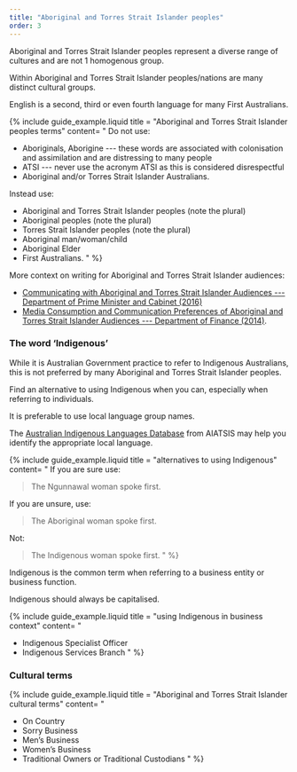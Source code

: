 ```yaml
---
title: "Aboriginal and Torres Strait Islander peoples"
order: 3
---
```


Aboriginal and Torres Strait Islander peoples represent a diverse range of cultures and are not 1 homogenous group.

Within Aboriginal and Torres Strait Islander peoples/nations are many distinct cultural groups.

English is a second, third or even fourth language for many First Australians.

{% include guide_example.liquid
  title = "Aboriginal and Torres Strait Islander peoples terms"
  content= "
Do not use:

- Aboriginals, Aborigine --- these words are associated with colonisation and assimilation and are distressing to many people
- ATSI --- never use the acronym ATSI as this is considered disrespectful
- Aboriginal and/or Torres Strait Islander Australians.

Instead use:

- Aboriginal and Torres Strait Islander peoples (note the plural)
- Aboriginal peoples (note the plural)
- Torres Strait Islander peoples (note the plural)
- Aboriginal man/woman/child
- Aboriginal Elder
- First Australians.
"
%}

More context on writing for Aboriginal and Torres Strait Islander audiences:

- <a href="https://www.dpmc.gov.au/resource-centre/indigenous-affairs/communicating-aboriginal-and-torres-strait-islander-audiences" rel="external">Communicating with Aboriginal and Torres Strait Islander Audiences --- Department of Prime Minister and Cabinet (2016)</a>
- <a href="http://www.finance.gov.au/advertising/indigenous-communications-research/" rel="external">Media Consumption and Communication Preferences of Aboriginal and Torres Strait Islander Audiences --- Department of Finance (2014)</a>.

### The word ‘Indigenous’

While it is Australian Government practice to refer to Indigenous Australians, this is not preferred by many Aboriginal and Torres Strait Islander peoples.

Find an alternative to using Indigenous when you can, especially when referring to individuals.

It is preferable to use local language group names.

The <a href="http://austlang.aiatsis.gov.au/main.php">Australian Indigenous Languages Database</a> from AIATSIS may help you identify the appropriate local language.

{% include guide_example.liquid
  title = "alternatives to using Indigenous"
  content= "
If you are sure use:

> The Ngunnawal woman spoke first.

If you are unsure, use:

> The Aboriginal woman spoke first.

Not:

> The Indigenous woman spoke first.
"
%}

Indigenous is the common term when referring to a business entity or business function.

Indigenous should always be capitalised.

{% include guide_example.liquid
  title = "using Indigenous in business context"
  content= "
- Indigenous Specialist Officer
- Indigenous Services Branch
"
%}

### Cultural terms

{% include guide_example.liquid
  title = "Aboriginal and Torres Strait Islander cultural terms"
  content= "
- On Country
- Sorry Business
- Men’s Business
- Women’s Business
- Traditional Owners or Traditional Custodians
"
%}
